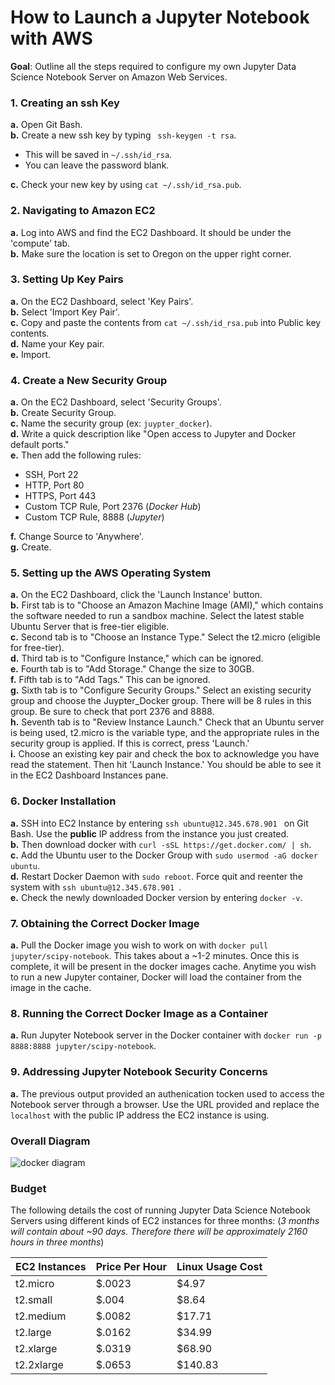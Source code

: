 # How to Launch a Jupyter Notebook with AWS

**Goal**: Outline all the steps required to configure my own Jupyter Data Science Notebook Server on Amazon Web Services. 

### **1. Creating an ssh Key**  
**a.** Open Git Bash.  
**b.** Create a new ssh key by typing ` ssh-keygen -t rsa`.  
- This will be saved in `~/.ssh/id_rsa`.  
- You can leave the password blank.  

**c.** Check your new key by using `cat ~/.ssh/id_rsa.pub`.          

### **2. Navigating to Amazon EC2**  
**a.** Log into AWS and find the EC2 Dashboard. It should be under the 'compute' tab.  
**b.** Make sure the location is set to Oregon on the upper right corner.  

### **3. Setting Up Key Pairs**  
**a.** On the EC2 Dashboard, select 'Key Pairs'.  
**b.** Select 'Import Key Pair'.  
**c.** Copy and paste the contents from `cat ~/.ssh/id_rsa.pub` into Public key contents.   
**d.** Name your Key pair.  
**e.** Import.  

### **4. Create a New Security Group**  
**a.** On the EC2 Dashboard, select 'Security Groups'.  
**b.** Create Security Group.  
**c.** Name the security group (ex: `juypter_docker`).  
**d.** Write a quick description like "Open access to Jupyter and Docker default ports."  
**e.** Then add the following rules:  
- SSH, Port 22  
- HTTP, Port 80  
- HTTPS, Port 443  
- Custom TCP Rule, Port 2376 (*Docker Hub*)
- Custom TCP Rule, 8888 (*Jupyter*)  

**f.** Change Source to 'Anywhere'.  
**g.** Create.  

### **5. Setting up the AWS Operating System**  
**a.** On the EC2 Dashboard, click the 'Launch Instance' button.  
**b.** First tab is to "Choose an Amazon Machine Image (AMI)," which contains the software needed to run a sandbox machine. Select the latest stable Ubuntu Server that is free-tier eligible.  
**c.** Second tab is to "Choose an Instance Type." Select the t2.micro (eligible for free-tier).  
**d.** Third tab is to "Configure Instance," which can be ignored.  
**e.** Fourth tab is to "Add Storage." Change the size to 30GB.  
**f.** Fifth tab is to "Add Tags." This can be ignored.  
**g.** Sixth tab is to "Configure Security Groups." Select an existing security group and choose the Juypter_Docker group. There will be 8 rules in this group. Be sure to check that port 2376 and 8888.  
**h.** Seventh tab is to "Review Instance Launch." Check that an Ubuntu server is being used, t2.micro is the variable type, and the appropriate rules in the security group is applied. If this is correct, press 'Launch.'  
**i.** Choose an existing key pair and check the box to acknowledge you have read the statement. Then hit 'Launch Instance.' You should be able to see it in the EC2 Dashboard Instances pane.  

### **6. Docker Installation**  
**a.** SSH into EC2 Instance by entering `ssh ubuntu@12.345.678.901 ` on Git Bash. Use the **public** IP address from the instance you just created.  
**b.** Then download docker with `curl -sSL https://get.docker.com/ | sh`.  
**c.** Add the Ubuntu user to the Docker Group with `sudo usermod -aG docker ubuntu`.  
**d.** Restart Docker Daemon with `sudo reboot`. Force quit and reenter the system with `ssh ubuntu@12.345.678.901 `.  
**e.** Check the newly downloaded Docker version by entering `docker -v`.  

### **7. Obtaining the Correct Docker Image**  
**a.** Pull the Docker image you wish to work on with `docker pull jupyter/scipy-notebook`. This takes about a ~1-2 minutes. Once this is complete, it will be present in the docker images cache. Anytime you wish to run a new Jupyter container, Docker will load the container from the image in the cache.  
  
### **8. Running the Correct Docker Image as a Container**  
**a.** Run Jupyter Notebook server in the Docker container with `docker run -p 8888:8888 jupyter/scipy-notebook`.

### **9. Addressing Jupyter Notebook Security Concerns**
**a.** The previous output provided an authenication tocken used to access the Notebook server through a browser. Use the URL provided and replace the `localhost` with the public IP address the EC2 instance is using.

### Overall Diagram
![docker diagram](https://user-images.githubusercontent.com/22715593/34930765-0ad4bd6e-f980-11e7-8eb1-f2a895ba9811.JPG)

### Budget  
The following details the cost of running Jupyter Data Science Notebook Servers using different kinds of EC2 instances for three months: (*3 months will contain about ~90 days. Therefore there will be approximately 2160 hours in three months*)  

| EC2 Instances 	| Price Per Hour 	| Linux Usage Cost 	|  
|---------------	|----------------	|------------------	|  
| t2.micro      	| $.0023         	| $4.97            	|  
| t2.small      	| $.004          	| $8.64            	|  
| t2.medium     	| $.0082         	| $17.71           	|  
| t2.large      	| $.0162         	| $34.99           	|  
| t2.xlarge     	| $.0319         	| $68.90           	|  
| t2.2xlarge    	| $.0653         	| $140.83          	|  
